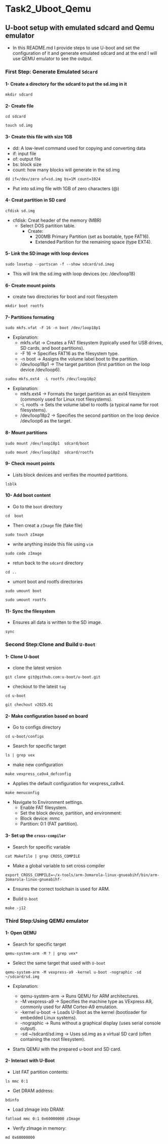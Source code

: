 # Task2_Uboot_Qemu

## U-boot setup with emulated sdcard and Qemu emulator 

- In this README.md I provide steps to use U-boot and set the configuration of it
and generate emulated sdcard and at the end I will use QEMU emulator to see the output.

### First Step: Generate Emulated `Sdcard`

#### 1- Create a directory for the sdcard to put the sd.img in it 
```
mkdir sdcard
```
#### 2- Create file 
```
cd sdcard
```
```
touch sd.img
```
#### 3- Create this file with size 1GB
  - dd: A low-level command used for copying and converting data
  - if: input file 
  - of: output file
  - bs: block size
  - count: how many blocks will generate in the sd.img  
```
dd if=/dev/zero of=sd.img bs=1M count=1024
```
- Put into sd.img file with 1GB of zero characters (@)

#### 4- Creat partition in SD card
```
cfdisk sd.img
```
- cfdisk: Creat header of the memory (MBR) 
  - Select DOS partition table.
     - Create:
        - 200MB Primary Partition (set as bootable, type FAT16).
        - Extended Partition for the remaining space (type EXT4).



#### 5- Link the SD image with loop devices
```
sudo losetup --partscan -f --show sdcard/sd.imag
```
- This will link the sd.img with loop devices (ex: /dev/loop18)

#### 6- Create mount points 
- create two directories for boot and root filesystem 
```
mkdir boot rootfs
```
#### 7- Partitions formating
```
sudo mkfs.vfat -F 16 -n boot /dev/loop18p1
```
- Explanation:
  * mkfs.vfat → Creates a FAT filesystem (typically used for USB drives, SD cards, and boot partitions).
  * -F 16 → Specifies FAT16 as the filesystem type.
  * -n boot → Assigns the volume label boot to the partition.
  * /dev/loop18p1 → The target partition (first partition on the loop device /dev/loop6).
```
sudou mkfs.ext4  -L rootfs /dev/loop18p2
```
- Explanation:
  * mkfs.ext4 → Formats the target partition as an ext4 filesystem (commonly used for Linux root filesystems).
  * -L rootfs → Sets the volume label to rootfs (a typical name for root filesystems).
  * /dev/loop18p2 → Specifies the second partition on the loop device /dev/loop6 as the target.

#### 8- Mount partitions
```
sudo mount /dev/loop18p1  sdcard/boot
```
```
sudo mount /dev/loop18p2  sdcard/rootfs
```
#### 9- Check mount points
- Lists block devices and verifies the mounted partitions.
```
lsblk
```

#### 10- Add boot content 
- Go to the `boot` directory 
```
cd  boot
```
- Then creat a `zImage` file (fake file)
```
sudo touch zImage
```
- write anything inside this file using `vim` 
```
sudo code zImage 
```
- retun back to the `sdcard` directory
```
cd ..
```
- umont boot and rootfs directories
```
sudo umount boot
```
```
sudo umount rootfs
```
#### 11- Sync the filesystem
- Ensures all data is written to the SD image.
```
sync 
```

### Second Step:Clone and Build `U-Boot` 

#### 1- Clone U-boot
 - clone the latest version 
```
git clone git@github.com:u-boot/u-boot.git
```
 - checkout to the latest `tag` 
```
cd u-boot
```
```
git chechout v2025.01
```
#### 2- Make configuration based on board 
- Go to configs directory 
```
cd u-boot/configs
```
- Search for specific target 
```
ls | grep vex
```
- make new configuration
```
make vexpress_ca9x4_defconfig
```
- Applies the default configuration for vexpress_ca9x4.
```
make menuconfig
```
* Navigate to Environment settings.
   * Enable FAT filesystem.
   * Set the block device, partition, and environment:
   * Block device: mmc
   * Partition: 0:1 (FAT partition).

#### 3- Set up the `cross-compiler`
- Search for specific variable  
```
cat Makefile | grep CROSS_COMPILE
```
- Make a global variable to set cross compiler
```
export CROSS_COMPILE=~/x-tools/arm-3omarola-linux-gnueabihf/bin/arm-3omarola-linux-gnueabihf-
```
- Ensures the correct toolchain is used for ARM.

- Build `U-boot`
```
make -j12
```
### Third Step:Using QEMU emulator 
#### 1- Open QEMU
- Search for specific target 
```
qemu-system-arm -M ? | grep vex*
```
- Select the same target that used with `U-boot`
```
qemu-system-arm -M vexpress-a9 -kernel u-boot -nographic -sd ~/sdcard/sd.img
```
- Explanation:
   * qemu-system-arm → Runs QEMU for ARM architectures.
   * -M vexpress-a9 → Specifies the machine type as VExpress A9, commonly used for ARM Cortex-A9 emulation.
   * -kernel u-boot → Loads U-Boot as the kernel (bootloader for embedded Linux systems).
   * -nographic → Runs without a graphical display (uses serial console output).
   * -sd ~/sdcard/sd.img → Uses sd.img as a virtual SD card (often containing the root filesystem).

- Starts QEMU with the prepared u-boot and SD card.

#### 2- Interact with U-Boot
- List FAT partition contents:
```
ls mmc 0:1
```
- Get DRAM address:
```
bdinfo
```
- Load zImage into DRAM:
```
fatload mmc 0:1 0x60000000 zImage
```
- Verify zImage in memory:
```
md 0x60000000
```
